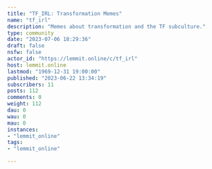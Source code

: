 ```yaml
---
title: "TF_IRL: Transformation Memes" 
name: "tf_irl"
description: "Memes about transformation and the TF subculture."
type: community
date: "2023-07-06 18:29:36"
draft: false
nsfw: false
actor_id: "https://lemmit.online/c/tf_irl"
host: lemmit.online
lastmod: "1969-12-31 19:00:00"
published: "2023-06-22 13:34:19"
subscribers: 11
posts: 112
comments: 0
weight: 112
dau: 0
wau: 0
mau: 0
instances:
- "lemmit_online"
tags: 
- "lemmit_online"

---
```

